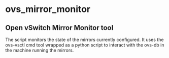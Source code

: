 # ovs_mirror_monitor



## Open vSwitch Mirror Monitor tool

The script monitors the state of the mirrors currently configured. It uses the ovs-vsctl cmd tool wrapped as a python script to interact with the ovs-db in the machine running the mirrors.
